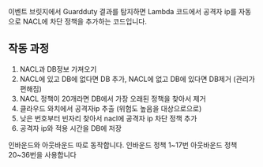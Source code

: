 이벤트 브릿지에서 Guardduty 결과를 탐지하면 Lambda 코드에서 공격자 ip를 자동으로 NACL에 차단 정책을 추가하는 코드입니다.

## 작동 과정
1. NACL과 DB정보 가져오기
2. NACL에 있고 DB에 없다면 DB 추가, NACL에 없고 DB에 있다면 DB제거 (관리가 편해짐)
3. NACL 정책이 20개라면 DB에서 가장 오래된 정책을 찾아서 제거
4. 클라우드 와치에서 공격자ip 추출 (위험도 높음을 대상으로으로)
5. 낮은 번호부터 빈자리 찾아서 nacl에 공격자 ip 차단 정책 추가
6. 공격자 ip와 적용 시간을 DB에 저장

인바운드와 아웃바운드 따로 동작합니다.
인바운드 정책 1~17번 
아웃바운드 정책 20~36번을 사용합니다
